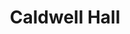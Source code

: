 ---
events:
- building: Caldwell Hall
  categories: caldwell-hall
  description: The CHASS Multi-Cultural Association for Students was established.
  event_decade: '1990'
  event_id: '32'
  excerpt: The CHASS Multi-Cultural Association for Students was established.
  image id (orig): funk_caldwellHall
  image_caption: Caldwell Hall
  image_id: funk_caldwellHall
  image_link: https://d.lib.ncsu.edu/collections/catalog/funk_caldwellHall
  start_date: 01/01/1996
  title: CHASSMAS
  year: '1996'
lat: '35.7868'
layout: post
lng: '-78.665802'
order: 5
permalink: places/caldwell-hall/
place: caldwell-hall
route:
  code: Ok
  routes:
  - distance: 256.499
    duration: 183.633
    geometry:
      coordinates:
      - - -78.665871
        - 35.786629
      - - -78.666236
        - 35.786726
      - - -78.666602
        - 35.786823
      - - -78.666911
        - 35.78694
      - - -78.666964
        - 35.786962
      - - -78.667185
        - 35.787164
      - - -78.667303
        - 35.787283
      - - -78.667402
        - 35.787369
      - - -78.667479
        - 35.787417
      - - -78.66753
        - 35.787436
      - - -78.667516
        - 35.787472
      - - -78.667492
        - 35.787531
      - - -78.667897
        - 35.787634
      - - -78.667925
        - 35.787639
      - - -78.667919
        - 35.787656
      - - -78.66791
        - 35.787684
      - - -78.668044
        - 35.787719
      - - -78.668026
        - 35.787781
      type: LineString
    legs:
    - admins:
      - iso_3166_1: US
        iso_3166_1_alpha3: USA
      distance: 256.499
      duration: 183.633
      steps:
      - distance: 105.499
        driving_side: right
        duration: 74.295
        geometry:
          coordinates:
          - - -78.665871
            - 35.786629
          - - -78.666236
            - 35.786726
          - - -78.666602
            - 35.786823
          - - -78.666911
            - 35.78694
          - - -78.666964
            - 35.786962
          type: LineString
        intersections:
        - admin_index: 0
          bearings:
          - 288
          duration: 24.295
          entry:
          - true
          geometry_index: 0
          is_urban: true
          location:
          - -78.665871
          - 35.786629
          mapbox_streets_v8:
            class: service
          out: 0
          weight: 24.295
        - admin_index: 0
          bearings:
          - 108
          - 288
          duration: 46.479
          entry:
          - false
          - true
          geometry_index: 1
          in: 0
          is_urban: true
          location:
          - -78.666236
          - 35.786726
          mapbox_streets_v8:
            class: service
          out: 1
          weight: 46.479
        - admin_index: 0
          bearings:
          - 115
          - 297
          entry:
          - false
          - true
          geometry_index: 3
          in: 0
          is_urban: true
          location:
          - -78.666911
          - 35.78694
          mapbox_streets_v8:
            class: service
          out: 1
        maneuver:
          bearing_after: 288
          bearing_before: 0
          instruction: Walk west on the walkway.
          location:
          - -78.665871
          - 35.786629
          type: depart
        mode: walking
        name: ''
        weight: 74.295
      - distance: 74
        driving_side: right
        duration: 54.113
        geometry:
          coordinates:
          - - -78.666964
            - 35.786962
          - - -78.667185
            - 35.787164
          - - -78.667303
            - 35.787283
          - - -78.667402
            - 35.787369
          - - -78.667479
            - 35.787417
          - - -78.66753
            - 35.787436
          type: LineString
        intersections:
        - admin_index: 0
          bearings:
          - 117
          - 318
          duration: 22.127
          entry:
          - false
          - true
          geometry_index: 4
          in: 0
          is_urban: true
          location:
          - -78.666964
          - 35.786962
          mapbox_streets_v8:
            class: street
          out: 1
          turn_duration: 1
          turn_weight: 6
          weight: 27.127
        - admin_index: 0
          bearings:
          - 138
          - 321
          entry:
          - false
          - true
          geometry_index: 5
          in: 0
          is_urban: true
          location:
          - -78.667185
          - 35.787164
          mapbox_streets_v8:
            class: street
          out: 1
          turn_duration: 1
          turn_weight: 1
        maneuver:
          bearing_after: 318
          bearing_before: 297
          instruction: Continue on Founders Drive.
          location:
          - -78.666964
          - 35.786962
          modifier: straight
          type: new name
        mode: walking
        name: Founders Drive
        weight: 59.113
      - distance: 11
        driving_side: right
        duration: 8.746
        geometry:
          coordinates:
          - - -78.66753
            - 35.787436
          - - -78.667516
            - 35.787472
          - - -78.667492
            - 35.787531
          type: LineString
        intersections:
        - admin_index: 0
          bearings:
          - 18
          - 124
          duration: 2.817
          entry:
          - true
          - false
          geometry_index: 9
          in: 1
          is_urban: true
          location:
          - -78.66753
          - 35.787436
          mapbox_streets_v8:
            class: service
          out: 0
          turn_weight: 5
          weight: 7.817
        - admin_index: 0
          bearings:
          - 18
          - 198
          entry:
          - true
          - false
          geometry_index: 10
          in: 1
          is_urban: true
          location:
          - -78.667516
          - 35.787472
          mapbox_streets_v8:
            class: service
          out: 0
          turn_duration: 1
          turn_weight: 1
        maneuver:
          bearing_after: 18
          bearing_before: 304
          instruction: Turn right onto the walkway.
          location:
          - -78.66753
          - 35.787436
          modifier: right
          type: turn
        mode: walking
        name: ''
        weight: 13.746
      - distance: 41
        driving_side: right
        duration: 28.873
        geometry:
          coordinates:
          - - -78.667492
            - 35.787531
          - - -78.667897
            - 35.787634
          - - -78.667925
            - 35.787639
          type: LineString
        intersections:
        - admin_index: 0
          bearings:
          - 198
          - 287
          entry:
          - false
          - true
          geometry_index: 11
          in: 0
          is_urban: true
          location:
          - -78.667492
          - 35.787531
          mapbox_streets_v8:
            class: service
          out: 1
        maneuver:
          bearing_after: 287
          bearing_before: 18
          instruction: Turn left onto the walkway.
          location:
          - -78.667492
          - 35.787531
          modifier: left
          type: turn
        mode: walking
        name: ''
        weight: 28.873
      - distance: 5
        driving_side: right
        duration: 3.521
        geometry:
          coordinates:
          - - -78.667925
            - 35.787639
          - - -78.667919
            - 35.787656
          - - -78.66791
            - 35.787684
          type: LineString
        intersections:
        - admin_index: 0
          bearings:
          - 16
          - 107
          duration: 1.408
          entry:
          - true
          - false
          geometry_index: 13
          in: 1
          is_urban: true
          location:
          - -78.667925
          - 35.787639
          mapbox_streets_v8:
            class: service
          out: 0
          weight: 1.408
        - admin_index: 0
          bearings:
          - 15
          - 196
          entry:
          - true
          - false
          geometry_index: 14
          in: 1
          is_urban: true
          location:
          - -78.667919
          - 35.787656
          mapbox_streets_v8:
            class: service
          out: 0
        maneuver:
          bearing_after: 16
          bearing_before: 287
          instruction: Turn right onto the walkway.
          location:
          - -78.667925
          - 35.787639
          modifier: right
          type: turn
        mode: walking
        name: ''
        weight: 3.521
      - distance: 13
        driving_side: right
        duration: 9.155
        geometry:
          coordinates:
          - - -78.66791
            - 35.787684
          - - -78.668044
            - 35.787719
          type: LineString
        intersections:
        - admin_index: 0
          bearings:
          - 195
          - 288
          entry:
          - false
          - true
          geometry_index: 15
          in: 0
          is_urban: true
          location:
          - -78.66791
          - 35.787684
          mapbox_streets_v8:
            class: primary
          out: 1
          turn_weight: 5
        maneuver:
          bearing_after: 288
          bearing_before: 15
          instruction: Turn left onto Hillsborough Street.
          location:
          - -78.66791
          - 35.787684
          modifier: left
          type: turn
        mode: walking
        name: Hillsborough Street
        weight: 14.155
      - distance: 7
        driving_side: right
        duration: 4.93
        geometry:
          coordinates:
          - - -78.668044
            - 35.787719
          - - -78.668026
            - 35.787781
          type: LineString
        intersections:
        - admin_index: 0
          bearings:
          - 13
          - 108
          entry:
          - true
          - false
          geometry_index: 16
          in: 1
          is_urban: true
          location:
          - -78.668044
          - 35.787719
          mapbox_streets_v8:
            class: street
          out: 0
          turn_weight: 5
        maneuver:
          bearing_after: 13
          bearing_before: 288
          instruction: Turn right onto Lampe Drive.
          location:
          - -78.668044
          - 35.787719
          modifier: right
          type: turn
        mode: walking
        name: Lampe Drive
        weight: 9.93
      - distance: 0
        driving_side: right
        duration: 0
        geometry:
          coordinates:
          - - -78.668026
            - 35.787781
          - - -78.668026
            - 35.787781
          type: LineString
        intersections:
        - admin_index: 0
          bearings:
          - 193
          entry:
          - true
          geometry_index: 17
          in: 0
          location:
          - -78.668026
          - 35.787781
        maneuver:
          bearing_after: 0
          bearing_before: 13
          instruction: You have arrived at your destination.
          location:
          - -78.668026
          - 35.787781
          type: arrive
        mode: walking
        name: Lampe Drive
        weight: 0
      summary: Founders Drive, Hillsborough Street
      weight: 203.633
    weight: 203.633
    weight_name: pedestrian
  waypoints:
  - distance: 20.003
    location:
    - -78.665871
    - 35.786629
    name: ''
  - distance: 1.334
    location:
    - -78.668026
    - 35.787781
    name: Lampe Drive
title: Caldwell Hall

---